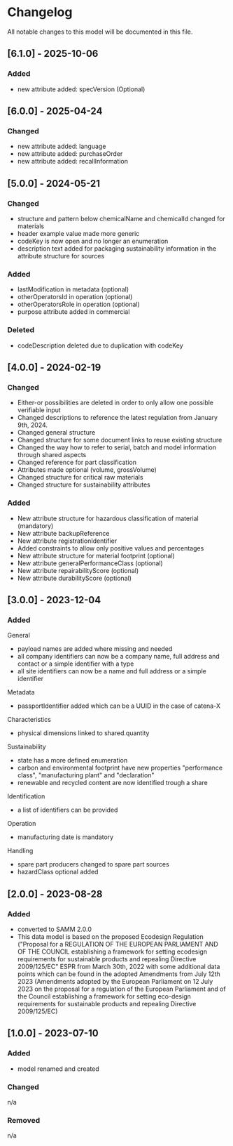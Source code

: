 # Changelog
All notable changes to this model will be documented in this file.

## [6.1.0] - 2025-10-06

### Added

- new attribute added: specVersion (Optional)

## [6.0.0] - 2025-04-24

### Changed

- new attribute added: language
- new attribute added: purchaseOrder
- new attribute added: recallInformation

## [5.0.0] - 2024-05-21

### Changed

- structure and pattern below chemicalName and chemicalId changed for materials
- header example value made more generic
- codeKey is now open and no longer an enumeration
- description text added for packaging sustainability information in the attribute structure for sources

### Added

- lastModification in metadata (optional)
- otherOperatorsId in operation (optional)
- otherOperatorsRole in operation (optional)
- purpose attribute added in commercial

### Deleted

- codeDescription deleted due to duplication with codeKey

## [4.0.0] - 2024-02-19

### Changed

- Either-or possibilities are deleted in order to only allow one possible verifiable input
- Changed descriptions to reference the latest regulation from January 9th, 2024.
- Changed general structure
- Changed structure for some document links to reuse existing structure
- Changed the way how to refer to serial, batch and model information through shared aspects
- Changed reference for part classification
- Attributes made optional (volume, grossVolume)
- Changed structure for critical raw materials
- Changed structure for sustainability attributes

### Added

- New attribute structure for hazardous classification of material (mandatory)
- New attribute backupReference
- New attribute registrationIdentifier
- Added constraints to allow only positive values and percentages
- New attribute structure for material footprint (optional)
- New attribute generalPerformanceClass (optional)
- New attribute repairabilityScore (optional)
- New attribute durabilityScore (optional)

## [3.0.0] - 2023-12-04

### Added

General

- payload names are added where missing and needed
- all company identifiers can now be a company name, full address and contact or a simple identifier with a type
- all site identifiers can now be a name and full address or a simple identifier

Metadata

- passportIdentifier added which can be a UUID in the case of catena-X

Characteristics

- physical dimensions linked to shared.quantity

Sustainability

- state has a more defined enumeration
- carbon and environmental footprint have new properties "performance class", "manufacturing plant" and "declaration"
- renewable and recycled content are now identified trough a share

Identification

- a list of identifiers can be provided

Operation

- manufacturing date is mandatory

Handling

- spare part producers changed to spare part sources
- hazardClass optional added

## [2.0.0] - 2023-08-28

### Added

- converted to SAMM 2.0.0
- This data model is based on the proposed Ecodesign Regulation ("Proposal for a REGULATION OF THE EUROPEAN PARLIAMENT AND OF THE COUNCIL establishing a framework for setting ecodesign requirements for sustainable products and repealing Directive 2009/125/EC" ESPR from March 30th, 2022 with some additional data points which can be found in the adopted Amendments from July 12th 2023 (Amendments adopted by the European Parliament on 12 July 2023 on the proposal for a regulation of the European Parliament and of the Council establishing a framework for setting eco-design requirements for sustainable products and repealing Directive 2009/125/EC)

## [1.0.0] - 2023-07-10

### Added

- model renamed and created

### Changed

n/a

### Removed

n/a
